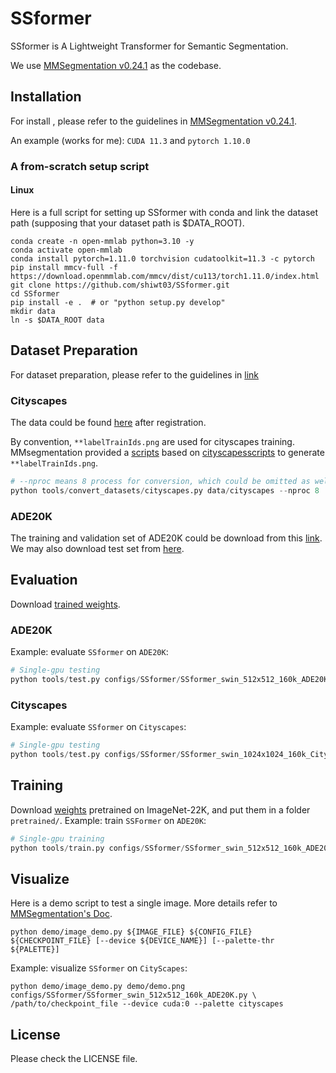 # SSformer

SSformer is A Lightweight Transformer for Semantic Segmentation.

We use [MMSegmentation v0.24.1](https://github.com/open-mmlab/mmsegmentation/tree/v0.24.1) as the codebase.

## Installation

For install , please refer to the guidelines in [MMSegmentation v0.24.1](https://github.com/open-mmlab/mmsegmentation/blob/v0.24.1/docs/en/get_started.md#installation).

An example (works for me): ```CUDA 11.3``` and  ```pytorch 1.10.0``` 
### A from-scratch setup script

#### Linux

Here is a full script for setting up SSformer with conda and link the dataset path (supposing that your dataset path is $DATA_ROOT).

```shell
conda create -n open-mmlab python=3.10 -y
conda activate open-mmlab
conda install pytorch=1.11.0 torchvision cudatoolkit=11.3 -c pytorch
pip install mmcv-full -f https://download.openmmlab.com/mmcv/dist/cu113/torch1.11.0/index.html
git clone https://github.com/shiwt03/SSformer.git
cd SSformer
pip install -e .  # or "python setup.py develop"
mkdir data
ln -s $DATA_ROOT data
```

## Dataset Preparation

For dataset preparation, please refer to the guidelines in [link](https://github.com/open-mmlab/mmsegmentation/blob/v0.24.1/docs/en/dataset_prepare.md#prepare-datasets)

### Cityscapes

The data could be found [here](https://www.cityscapes-dataset.com/downloads/) after registration.

By convention, `**labelTrainIds.png` are used for cityscapes training.
MMsegmentation provided a [scripts](https://github.com/open-mmlab/mmsegmentation/blob/master/tools/convert_datasets/cityscapes.py) based on [cityscapesscripts](https://github.com/mcordts/cityscapesScripts)
to generate `**labelTrainIds.png`.

```python
# --nproc means 8 process for conversion, which could be omitted as well.
python tools/convert_datasets/cityscapes.py data/cityscapes --nproc 8
```

### ADE20K

The training and validation set of ADE20K could be download from this [link](http://data.csail.mit.edu/places/ADEchallenge/ADEChallengeData2016.zip).
We may also download test set from [here](http://data.csail.mit.edu/places/ADEchallenge/release_test.zip).

## Evaluation

Download [trained weights]().

### ADE20K

Example: evaluate ```SSformer``` on ```ADE20K```:
```python
# Single-gpu testing
python tools/test.py configs/SSformer/SSformer_swin_512x512_160k_ADE20K.py /path/to/checkpoint_file
```

### Cityscapes

Example: evaluate ```SSformer``` on ```Cityscapes```:
```python
# Single-gpu testing
python tools/test.py configs/SSformer/SSformer_swin_1024x1024_160k_Cityscapes.py /path/to/checkpoint_file
```

## Training
Download [weights]() pretrained on ImageNet-22K, and put them in a folder ```pretrained/```.
Example: train ```SSFormer``` on ```ADE20K```:
```python
# Single-gpu training
python tools/train.py configs/SSformer/SSformer_swin_512x512_160k_ADE20K.py
```
## Visualize
Here is a demo script to test a single image. More details refer to [MMSegmentation's Doc](https://mmsegmentation.readthedocs.io/en/latest/get_started.html).
```shell
python demo/image_demo.py ${IMAGE_FILE} ${CONFIG_FILE} ${CHECKPOINT_FILE} [--device ${DEVICE_NAME}] [--palette-thr ${PALETTE}]
```

Example: visualize ```SSformer``` on ```CityScapes```: 

```shell
python demo/image_demo.py demo/demo.png configs/SSformer/SSformer_swin_512x512_160k_ADE20K.py \
/path/to/checkpoint_file --device cuda:0 --palette cityscapes
```

## License
Please check the LICENSE file. 